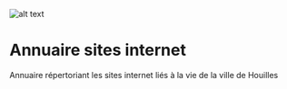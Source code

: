 ![alt text](http://www.ville-houilles.fr/var/houilles/storage/images/mediatheque/logo-pied-de-page/307097-1-fre-FR/Logo-pied-de-page.png "Logo ville de Houilles")
# Annuaire sites internet

Annuaire répertoriant les sites internet liés à la vie de la ville de Houilles
